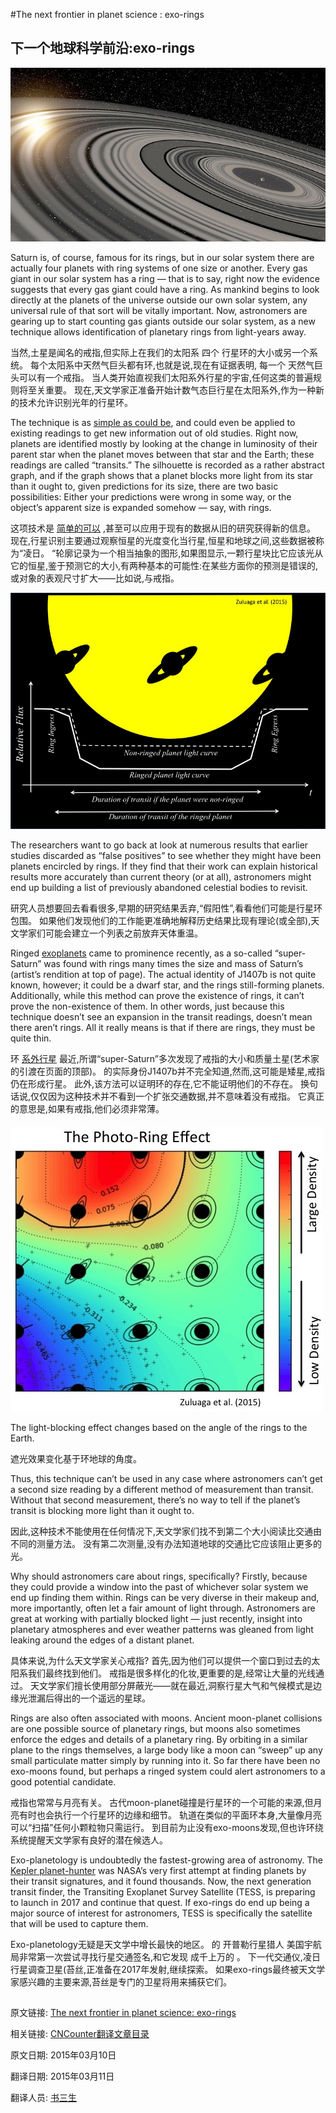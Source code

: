 #The next frontier in planet science : exo-rings

## 下一个地球科学前沿:exo-rings


![](exorings-head.jpg)

Saturn is, of course, famous for its rings, but in our solar system there are actually four planets with ring systems of one size or another. Every gas giant in our solar system has a ring — that is to say, right now the evidence suggests that every gas giant could have a ring. As mankind begins to look directly at the planets of the universe outside our own solar system, any universal rule of that sort will be vitally important. Now, astronomers are gearing up to start counting gas giants outside our solar system, as a new technique allows identification of planetary rings from light-years away.

当然,土星是闻名的戒指,但实际上在我们的太阳系 四个 行星环的大小或另一个系统。 每个太阳系中天然气巨头都有环,也就是说,现在有证据表明, 每一个 天然气巨头可以有一个戒指。 当人类开始直视我们太阳系外行星的宇宙,任何这类的普遍规则将至关重要。 现在,天文学家正准备开始计数气态巨行星在太阳系外,作为一种新的技术允许识别光年的行星环。


The technique is as [simple as could be](http://arxiv.org/abs/1502.07818), and could even be applied to existing readings to get new information out of old studies. Right now, planets are identified mostly by looking at the change in luminosity of their parent star when the planet moves between that star and the Earth; these readings are called “transits.” The silhouette is recorded as a rather abstract graph, and if the graph shows that a planet blocks more light from its star than it ought to, given predictions for its size, there are two basic possibilities: Either your predictions were wrong in some way, or the object’s apparent size is expanded somehow — say, with rings.


这项技术是 [简单的可以](http://arxiv.org/abs/1502.07818) ,甚至可以应用于现有的数据从旧的研究获得新的信息。 现在,行星识别主要通过观察恒星的光度变化当行星,恒星和地球之间,这些数据被称为“凌日。 “轮廓记录为一个相当抽象的图形,如果图显示,一颗行星块比它应该光从它的恒星,鉴于预测它的大小,有两种基本的可能性:在某些方面你的预测是错误的,或对象的表观尺寸扩大——比如说,与戒指。


![](exorings-3.jpg)


The researchers want to go back at look at numerous results that earlier studies discarded as “false positives” to see whether they might have been planets encircled by rings. If they find that their work can explain historical results more accurately than current theory (or at all), astronomers might end up building a list of previously abandoned celestial bodies to revisit.

研究人员想要回去看看很多,早期的研究结果丢弃,“假阳性”,看看他们可能是行星环包围。 如果他们发现他们的工作能更准确地解释历史结果比现有理论(或全部),天文学家们可能会建立一个列表之前放弃天体重温。


Ringed [exoplanets](http://www.extremetech.com/tag/exoplanets) came to prominence recently, as a so-called “super-Saturn” was found with rings many times the size and mass of Saturn’s (artist’s rendition at top of page). The actual identity of J1407b is not quite known, however; it could be a dwarf star, and the rings still-forming planets. Additionally, while this method can prove the existence of rings, it can’t prove the non-existence of them. In other words, just because this technique doesn’t see an expansion in the transit readings, doesn’t mean there aren’t rings. All it really means is that if there are rings, they must be quite thin.


环 [系外行星](http://www.extremetech.com/tag/exoplanets) 最近,所谓“super-Saturn”多次发现了戒指的大小和质量土星(艺术家的引渡在页面的顶部)。 的实际身份J1407b并不完全知道,然而,这可能是矮星,戒指仍在形成行星。 此外,该方法可以证明环的存在,它不能证明他们的不存在。 换句话说,仅仅因为这种技术并不看到一个扩张交通数据,并不意味着没有戒指。 它真正的意思是,如果有戒指,他们必须非常薄。


####

![The light-blocking effect changes based on the angle of the rings to the Earth.](exorings-2.jpg)

The light-blocking effect changes based on the angle of the rings to the Earth.


遮光效果变化基于环地球的角度。


Thus, this technique can’t be used in any case where astronomers can’t get a second size reading by a different method of measurement than transit. Without that second measurement, there’s no way to tell if the planet’s transit is blocking more light than it ought to.


因此,这种技术不能使用在任何情况下,天文学家们找不到第二个大小阅读比交通由不同的测量方法。 没有第二次测量,没有办法知道地球的交通比它应该阻止更多的光。



Why should astronomers care about rings, specifically? Firstly, because they could provide a window into the past of whichever solar system we end up finding them within. Rings can be very diverse in their makeup and, more importantly, often let a fair amount of light through. Astronomers are great at working with partially blocked light — just recently, insight into planetary atmospheres and ever weather patterns was gleaned from light leaking around the edges of a distant planet.


具体来说,为什么天文学家关心戒指? 首先,因为他们可以提供一个窗口到过去的太阳系我们最终找到他们。 戒指是很多样化的化妆,更重要的是,经常让大量的光线通过。 天文学家们擅长使用部分屏蔽光——就在最近,洞察行星大气和气候模式是边缘光泄漏后得出的一个遥远的星球。



Rings are also often associated with moons. Ancient moon-planet collisions are one possible source of planetary rings, but moons also sometimes enforce the edges and details of a planetary ring. By orbiting in a similar plane to the rings themselves, a large body like a moon can “sweep” up any small particulate matter simply by running into it. So far there have been no exo-moons found, but perhaps a ringed system could alert astronomers to a good potential candidate.


戒指也常常与月亮有关。 古代moon-planet碰撞是行星环的一个可能的来源,但月亮有时也会执行一个行星环的边缘和细节。 轨道在类似的平面环本身,大量像月亮可以“扫描”任何小颗粒物只需运行。 到目前为止没有exo-moons发现,但也许环绕系统提醒天文学家有良好的潜在候选人。


Exo-planetology is undoubtedly the fastest-growing area of astronomy. The [Kepler planet-hunter](http://www.extremetech.com/extreme/196199-after-lengthy-hiatus-nasas-kepler-has-found-another-planet-a-super-earth) was NASA’s very first attempt at finding planets by their transit signatures, and it found thousands. Now, the next generation transit finder, the Transiting Exoplanet Survey Satellite (TESS,  is preparing to launch in 2017 and continue that quest. If exo-rings do end up being a major source of interest for astronomers, TESS is specifically the satellite that will be used to capture them.


Exo-planetology无疑是天文学中增长最快的地区。 的 开普勒行星猎人 美国宇航局非常第一次尝试寻找行星交通签名,和它发现 成千上万的 。 下一代交通仪,凌日行星调查卫星(苔丝,正准备在2017年发射,继续探索。 如果exo-rings最终被天文学家感兴趣的主要来源,苔丝是专门的卫星将用来捕获它们。


##

原文链接: [The next frontier in planet science: exo-rings](http://www.extremetech.com/extreme/200806-the-next-frontier-in-planet-science-exo-rings)

相关链接: [CNCounter翻译文章目录](https://github.com/cncounter/translation)

原文日期: 2015年03月10日

翻译日期: 2015年03月11日

翻译人员: [书三生](http://t.qq.com/renfufei)

